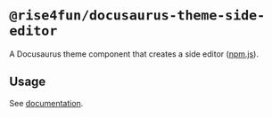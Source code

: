 # `@rise4fun/docusaurus-theme-side-editor`

A Docusaurus theme component that creates a side editor  ([npm.js](https://www.npmjs.com/package/@rise4fun/docusaurus-theme-side-editor)).

## Usage

See [documentation](https://microsoft.github.io/docusaurus-plugins/docs/plugins/docusaurus-theme-side-editor).
